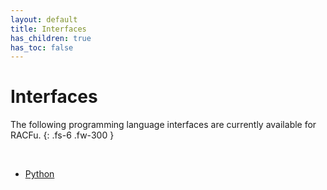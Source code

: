 ```yaml
---
layout: default
title: Interfaces
has_children: true
has_toc: false
---
```


# Interfaces

The following programming language interfaces are currently available for RACFu.
{: .fs-6 .fw-300 }

&nbsp;

* [Python](./python.md)